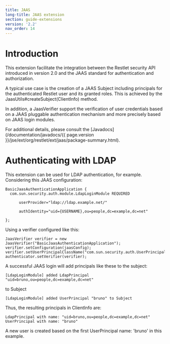 ```yaml
---
title: JAAS
long-title: JAAS extension
section: guide-extensions
version: '2.2'
nav_order: 14
---
```

# Introduction

This extension facilitate the integration between the Restlet security
API introduced in version 2.0 and the JAAS standard for authentication
and authorization.

A typical use case is the creation of a JAAS Subject including
principals for the authenticated Restlet user and its granted roles.
This is achieved by the JaasUtils\#createSubject(ClientInfo) method.

In addition, a JaasVerifier support the verification of user credentials
based on a JAAS pluggable authentication mechanism and more precisely
based on JAAS login modules.

For additional details, please consult the
[Javadocs](/documentation/javadocs/{{ page.version }}/jse/ext/org/restlet/ext/jaas/package-summary.html).

# Authenticating with LDAP

This extension can be used for LDAP authentication, for example.
Considering this JAAS configuration:

<pre class="language-java"><code class="language-java">BasicJaasAuthenticationApplication {
  com.sun.security.auth.module.LdapLoginModule REQUIRED

      userProvider="ldap://ldap.example.net/"

      authIdentity="uid={USERNAME},ou=people,dc=example,dc=net"

};
</code></pre>

Using a verifier configured like this:

<pre class="language-java"><code class="language-java">JaasVerifier verifier = new JaasVerifier("BasicJaasAuthenticationApplication");
verifier.setConfiguration(jaasConfig);
verifier.setUserPrincipalClassName("com.sun.security.auth.UserPrincipal");
authenticator.setVerifier(verifier);
</code></pre>

A successful JAAS login will add principals like these to the subject:

<pre><code class="language-none">[LdapLoginModule] added LdapPrincipal "uid=bruno,ou=people,dc=example,dc=net"
</code></pre>

to Subject

<pre><code class="language-none">[LdapLoginModule] added UserPrincipal "bruno" to Subject
</code></pre>

Thus, the resulting principals in ClientInfo are:

<pre><code class="language-none">LdapPrincipal with name: "uid=bruno,ou=people,dc=example,dc=net"
UserPrincipal with name: "bruno"
</code></pre>

A new user is created based on the first UserPrincipal name: 'bruno' in
this example.
